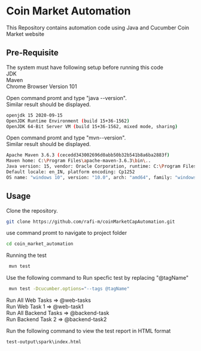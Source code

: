# Coin Market Automation

This Repository contains automation code using Java and Cucumber Coin Market website

## Pre-Requisite
The system must have following setup before running this code  
JDK  
Maven  
Chrome Browser Version 101

Open command promt and type "java --version".  
Similar result should be displayed.

```bash
openjdk 15 2020-09-15
OpenJDK Runtime Environment (build 15+36-1562)
OpenJDK 64-Bit Server VM (build 15+36-1562, mixed mode, sharing)
```
Open command promt and type "mvn--version".  
Similar result should be displayed.

```bash
Apache Maven 3.6.3 (cecedd343002696d0abb50b32b541b8a6ba2883f)
Maven home: C:\Program Files\apache-maven-3.6.3\bin\..
Java version: 15, vendor: Oracle Corporation, runtime: C:\Program Files\Java\jdk-15
Default locale: en_IN, platform encoding: Cp1252
OS name: "windows 10", version: "10.0", arch: "amd64", family: "windows"
```

## Usage
Clone the repository.
```bash
git clone https://github.com/rafi-m/coinMarketCapAutomation.git
```
use command promt to navigate to project folder
```bash
cd coin_market_automation
```
Running the test
```bash
 mvn test
```

Use the following command to Run specfic test by replacing "@tagName"
```bash
 mvn test -Dcucumber.options="--tags @tagName"
``` 
Run All Web Tasks => @web-tasks   
Run Web Task 1 => @web-task1  
Run All Backend Tasks => @backend-task  
Run Backend Task 2 => @backend-task2

Run the following command to view the test report in HTML format
```bash
test-output\spark\index.html
```
